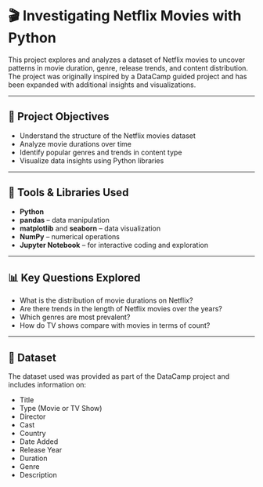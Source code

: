 # 🎬 Investigating Netflix Movies with Python

This project explores and analyzes a dataset of Netflix movies to uncover patterns in movie duration, genre, release trends, and content distribution. The project was originally inspired by a DataCamp guided project and has been expanded with additional insights and visualizations.

---

## 📌 Project Objectives

- Understand the structure of the Netflix movies dataset
- Analyze movie durations over time
- Identify popular genres and trends in content type
- Visualize data insights using Python libraries

---

## 🧰 Tools & Libraries Used

- **Python**
- **pandas** – data manipulation
- **matplotlib** and **seaborn** – data visualization
- **NumPy** – numerical operations
- **Jupyter Notebook** – for interactive coding and exploration

---

## 📊 Key Questions Explored

- What is the distribution of movie durations on Netflix?
- Are there trends in the length of Netflix movies over the years?
- Which genres are most prevalent?
- How do TV shows compare with movies in terms of count?

---

## 📁 Dataset

The dataset used was provided as part of the DataCamp project and includes information on:
- Title
- Type (Movie or TV Show)
- Director
- Cast
- Country
- Date Added
- Release Year
- Duration
- Genre
- Description



